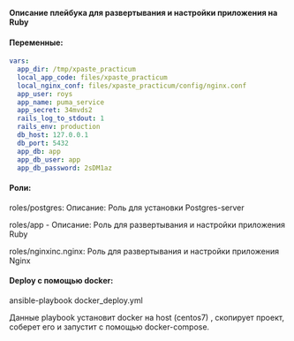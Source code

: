 **Описание плейбука для развертывания и настройки приложения на Ruby**


#### Переменные:

```yaml
vars:
  app_dir: /tmp/xpaste_practicum
  local_app_code: files/xpaste_practicum
  local_nginx_conf: files/xpaste_practicum/config/nginx.conf
  app_user: roys
  app_name: puma_service
  app_secret: 34mvds2
  rails_log_to_stdout: 1
  rails_env: production
  db_host: 127.0.0.1
  db_port: 5432
  app_db: app
  app_db_user: app
  app_db_password: 2sDM1az
````

#### Роли:

roles/postgres: Описание: Роль для установки  Postgres-server 

roles/app - Описание: Роль для развертывания и настройки приложения Ruby

roles/nginxinc.nginx: Роль для развертывания и настройки приложения  Nginx

#### Deploy с помощью docker:

ansible-playbook docker_deploy.yml

Данные playbook установит docker на host (centos7) , скопирует проект, соберет его и запустит с помощью docker-compose. 
